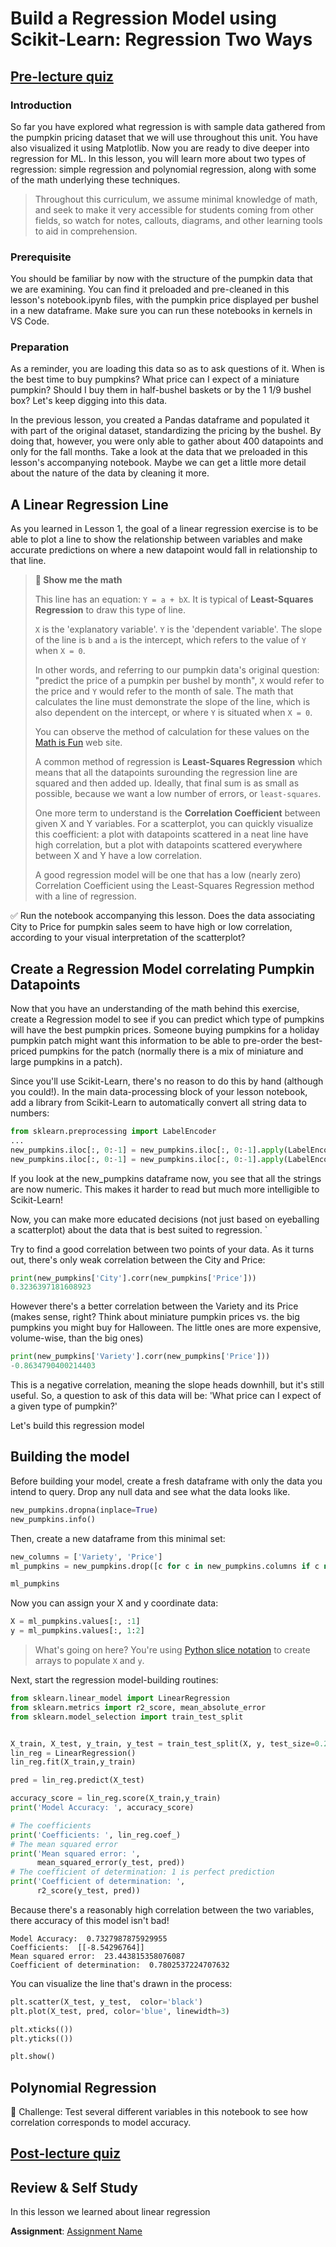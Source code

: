 # Build a Regression Model using Scikit-Learn: Regression Two Ways
## [Pre-lecture quiz](https://jolly-sea-0a877260f.azurestaticapps.net/quiz/9/)
### Introduction

So far you have explored what regression is with sample data gathered from the pumpkin pricing dataset that we will use throughout this unit. You have also visualized it using Matplotlib. Now you are ready to dive deeper into regression for ML. In this lesson, you will learn more about two types of regression: simple regression and polynomial regression, along with some of the math underlying these techniques. 

> Throughout this curriculum, we assume minimal knowledge of math, and seek to make it very accessible for students coming from other fields, so watch for notes, callouts, diagrams, and other learning tools to aid in comprehension.
### Prerequisite

You should be familiar by now with the structure of the pumpkin data that we are examining. You can find it preloaded and pre-cleaned in this lesson's notebook.ipynb files, with the pumpkin price displayed per bushel in a new dataframe.  Make sure you can run these notebooks in kernels in VS Code.
### Preparation

As a reminder, you are loading this data so as to ask questions of it. When is the best time to buy pumpkins? What price can I expect of a miniature pumpkin? Should I buy them in half-bushel baskets or by the 1 1/9 bushel box? Let's keep digging into this data.

In the previous lesson, you created a Pandas dataframe and populated it with part of the original dataset, standardizing the pricing by the bushel. By doing that, however, you were only able to gather about 400 datapoints and only for the fall months. Take a look at the data that we preloaded in this lesson's accompanying notebook. Maybe we can get a little more detail about the nature of the data by cleaning it more.
## A Linear Regression Line

As you learned in Lesson 1, the goal of a linear regression exercise is to be able to plot a line to show the relationship between variables and make accurate predictions on where a new datapoint would fall in relationship to that line. 

> **🧮 Show me the math** 
> 
> This line has an equation: `Y = a + bX`. It is typical of **Least-Squares Regression** to draw this type of line. 
>
> `X` is the 'explanatory variable'. `Y` is the 'dependent variable'. The slope of the line is `b` and `a` is the intercept, which refers to the value of `Y` when `X = 0`. 
>
> In other words, and referring to our pumpkin data's original question: "predict the price of a pumpkin per bushel by month", `X` would refer to the price and `Y` would refer to the month of sale. The math that calculates the line must demonstrate the slope of the line, which is also dependent on the intercept, or where `Y` is situated when `X = 0`.
>
> You can observe the method of calculation for these values on the [Math is Fun](https://www.mathsisfun.com/data/least-squares-regression.html) web site.
>
> A common method of regression is **Least-Squares Regression** which means that all the datapoints surounding the regression line are squared and then added up. Ideally, that final sum is as small as possible, because we want a low number of errors, or `least-squares`.
>
> One more term to understand is the **Correlation Coefficient** between given X and Y variables. For a scatterplot, you can quickly visualize this coefficient: a plot with datapoints scattered in a neat line have high correlation, but a plot with datapoints scattered everywhere between X and Y have a low correlation.
>
> A good regression model will be one that has a low (nearly zero) Correlation Coefficient using the Least-Squares Regression method with a line of regression.

✅ Run the notebook accompanying this lesson. Does the data associating City to Price for pumpkin sales seem to have high or low correlation, according to your visual interpretation of the scatterplot?
## Create a Regression Model correlating Pumpkin Datapoints

Now that you have an understanding of the math behind this exercise, create a Regression model to see if you can predict which type of pumpkins will have the best pumpkin prices. Someone buying pumpkins for a holiday pumpkin patch might want this information to be able to pre-order the best-priced pumpkins for the patch (normally there is a mix of miniature and large pumpkins in a patch).

Since you'll use Scikit-Learn, there's no reason to do this by hand (although you could!). In the main data-processing block of your lesson notebook, add a library from Scikit-Learn to automatically convert all string data to numbers:

```python
from sklearn.preprocessing import LabelEncoder
...
new_pumpkins.iloc[:, 0:-1] = new_pumpkins.iloc[:, 0:-1].apply(LabelEncoder().fit_transform)
new_pumpkins.iloc[:, 0:-1] = new_pumpkins.iloc[:, 0:-1].apply(LabelEncoder().fit_transform)
```

If you look at the new_pumpkins dataframe now, you see that all the strings are now numeric. This makes it harder to read but much more intelligible to Scikit-Learn!

Now, you can make more educated decisions (not just based on eyeballing a scatterplot) about the data that is best suited to regression. `

Try to find a good correlation between two points of your data. As it turns out, there's only weak correlation between the City and Price:

```python
print(new_pumpkins['City'].corr(new_pumpkins['Price']))
0.3236397181608923
```
However there's a better correlation between the Variety and its Price (makes sense, right? Think about miniature pumpkin prices vs. the big pumpkins you might buy for Halloween. The little ones are more expensive, volume-wise, than the big ones)

```python
print(new_pumpkins['Variety'].corr(new_pumpkins['Price']))
-0.8634790400214403
```
This is a negative correlation, meaning the slope heads downhill, but it's still useful. So, a question to ask of this data will be: 'What price can I expect of a given type of pumpkin?'

Let's build this regression model
## Building the model

Before building your model, create a fresh dataframe with only the data you intend to query. Drop any null data and see what the data looks like.

```python
new_pumpkins.dropna(inplace=True)
new_pumpkins.info()
```

Then, create a new dataframe from this minimal set:

```python
new_columns = ['Variety', 'Price']
ml_pumpkins = new_pumpkins.drop([c for c in new_pumpkins.columns if c not in new_columns], axis='columns')

ml_pumpkins

```

Now you can assign your X and y coordinate data:

```python
X = ml_pumpkins.values[:, :1]
y = ml_pumpkins.values[:, 1:2]
```
> What's going on here? You're using [Python slice notation](https://stackoverflow.com/questions/509211/understanding-slice-notation/509295#509295) to create arrays to populate `X` and `y`.

Next, start the regression model-building routines:

```python
from sklearn.linear_model import LinearRegression
from sklearn.metrics import r2_score, mean_absolute_error
from sklearn.model_selection import train_test_split


X_train, X_test, y_train, y_test = train_test_split(X, y, test_size=0.2, random_state=42)
lin_reg = LinearRegression()
lin_reg.fit(X_train,y_train)

pred = lin_reg.predict(X_test)

accuracy_score = lin_reg.score(X_train,y_train)
print('Model Accuracy: ', accuracy_score)

# The coefficients
print('Coefficients: ', lin_reg.coef_)
# The mean squared error
print('Mean squared error: ',
      mean_squared_error(y_test, pred))
# The coefficient of determination: 1 is perfect prediction
print('Coefficient of determination: ',
      r2_score(y_test, pred)) 
```
Because there's a reasonably high correlation between the two variables, there accuracy of this model isn't bad!

```
Model Accuracy:  0.7327987875929955
Coefficients:  [[-8.54296764]]
Mean squared error:  23.443815358076087
Coefficient of determination:  0.7802537224707632
```

You can visualize the line that's drawn in the process:

```python
plt.scatter(X_test, y_test,  color='black')
plt.plot(X_test, pred, color='blue', linewidth=3)

plt.xticks(())
plt.yticks(())

plt.show()

```
## Polynomial Regression

 

🚀 Challenge: Test several different variables in this notebook to see how correlation corresponds to model accuracy.

## [Post-lecture quiz](https://jolly-sea-0a877260f.azurestaticapps.net/quiz/10/)

## Review & Self Study

In this lesson we learned about linear regression 

**Assignment**: [Assignment Name](assignment.md)
